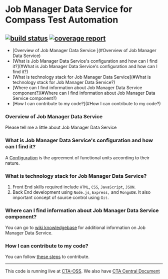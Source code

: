 # Job Manager Data Service for Compass Test Automation
[![build status](https://git.sami.int.thomsonreuters.com/compass/cta-app-jobmanagerdataservice/badges/master/build.svg)](https://git.sami.int.thomsonreuters.com/compass/cta-app-jobmanagerdataservice/commits/master) [![coverage report](https://git.sami.int.thomsonreuters.com/compass/cta-app-jobmanagerdataservice/badges/master/coverage.svg)](https://git.sami.int.thomsonreuters.com/compass/cta-app-jobmanagerdataservice/commits/master)
------

* [Overview of Job Manager Data Service ](#Overview of Job Manager Data Service)
* [What is Job Manager Data Service's configuration and how can I find it?](#What is Job Manager Data Service's configuration and how can I find it?)
* [What is technology stack for Job Manager Data Service](#What is technology stack for Job Manager Data Service?)
* [Where can I find information about Job Manager Data Service component?](#Where can I find information about Job Manager Data Service component?)
* [How I can contribute to my code?](#How I can contribute to my code?)




### Overview of Job Manager Data Service
Please tell me a little about Job Manager Data Service


### What is Job Manager Data Service's configuration and how can I find it?
A [Configuration](https://git.sami.int.thomsonreuters.com/compass/cta-app-jobmanagerdataservice/wikis/configuration) is the agreement of functional units according to their nature.


### What is technology stack for Job Manager Data Service?
 1. Front End skills required include `HTML`, `CSS`, `JavaScript`, `JSON`. 
 2. Back End development using `Node.js`, `Express,` and `MongoDB`. It also important concept of source control using `Git`.
  

### Where can I find information about Job Manager Data Service component?
You can go to [wiki knowledgebase](https://git.sami.int.thomsonreuters.com/compass/cta-app-jobmanagerdataservice/wikis/home) for additional information on Job Manager Data Service.


### How I can contribute to my code?
You can follow [these steps](https://git.sami.int.thomsonreuters.com/compass/cta/blob/master/contributing.md) to contribute.




------

This code is running live at [CTA-OSS](https://www.). We also have [CTA Central Document](https://git.sami.int.thomsonreuters.com/compass/cta) 

